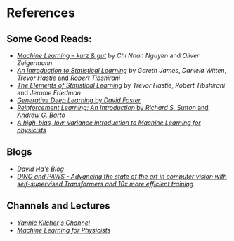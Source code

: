 # References
## Some Good Reads:
- [*Machine Learning – kurz & gut*](https://oreilly.de/produkt/machine-learning-kurz-gut-2/) by *Chi Nhan Nguyen* and *Oliver Zeigermann*
- [*An Introduction to Statistical Learning*](https://hastie.su.domains/ISLR2/ISLRv2_website.pdf) by *Gareth James*, *Daniela Witten*, *Trevor Hastie* and *Robert Tibshirani*
- [*The Elements of Statistical Learning*](https://hastie.su.domains/Papers/ESLII.pdf) by *Trevor Hastie*, *Robert Tibshirani* and *Jerome Friedman*
- [*Generative Deep Learning* by *David Foster*](https://www.oreilly.com/library/view/generative-deep-learning/9781492041931/)
- [*Reinforcement Learning: An Introduction* by *Richard S. Sutton* and *Andrew G. Barto*](https://web.stanford.edu/class/psych209/Readings/SuttonBartoIPRLBook2ndEd.pdf)
- [*A high-bias, low-variance introduction to Machine Learning for physicists*](https://www.sciencedirect.com/science/article/pii/S0370157319300766?via%3Dihub#!)

## Blogs
- [*David Ha's Blog*](https://blog.otoro.net/)
- [*DINO and PAWS - Advancing the state of the art in computer vision with self-supervised Transformers and 10x more efficient training*](https://ai.facebook.com/blog/dino-paws-computer-vision-with-self-supervised-transformers-and-10x-more-efficient-training/)

## Channels and Lectures
- [*Yannic Kilcher's Channel*](https://www.youtube.com/c/YannicKilcher)
- [*Machine Learning for Physicists*](https://machine-learning-for-physicists.org/)
